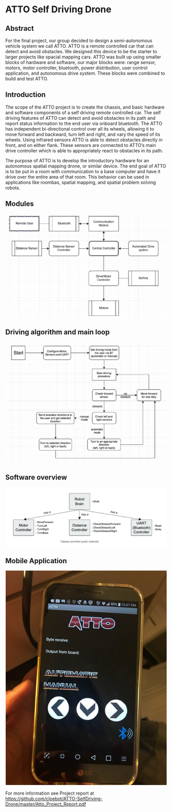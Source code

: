 # ATTO Self Driving Drone

<h2>Abstract</h2>
For the final project, our group decided to design a semi-autonomous vehicle system we call
ATTO. ATTO is a remote controlled car that can detect and avoid obstacles. We designed this
device to be the starter to larger projects like spacial mapping cars. ATTO was built up using
smaller blocks of hardware and software, our major blocks were: range sensor, motors, motor
controller, bluetooth, power distribution, user control application, and autonomous drive system.
These blocks were combined to build and test ATTO.

<h2>Introduction</h2>
The scope of the ATTO project is to create the chassis, and basic hardware and software
components of a self driving remote controlled car. The self driving features of ATTO can detect
and avoid obstacles in its path and report status information to the end user via onboard
bluetooth. The ATTO has independent bi-directional control over all its wheels, allowing it to
move forward and backward, turn left and right, and vary the speed of its wheels. Using infrared
sensors ATTO is able to detect obstacles directly in front, and on either flank. These sensors
are connected to ATTO’s main drive controller which is able to appropriately react to obstacles
in its path.

The purpose of ATTO is to develop the introductory hardware for an autonomous spatial
mapping drone, or similar device. The end goal of ATTO is to be put in a room with
communication to a base computer and have it drive over the entire area of that room. This
behavior can be used in applications like roombas, spatial mapping, and spatial problem solving
robots.

<h2>Modules</h2>

![alt text](https://raw.githubusercontent.com/cloebot/ATTO-SelfDriving-Drone/master/atto_readme_photo/Modules.PNG)

<h2>Driving algorithm and main loop</h2>

![alt text](https://raw.githubusercontent.com/cloebot/ATTO-SelfDriving-Drone/master/atto_readme_photo/Driving_algorithm.PNG)

<h2>Software overview</h2>

![alt text](https://raw.githubusercontent.com/cloebot/ATTO-SelfDriving-Drone/master/atto_readme_photo/Software_overview.PNG)

<h2>Mobile Application</h2>

![alt text](https://raw.githubusercontent.com/cloebot/ATTO-SelfDriving-Drone/master/atto_readme_photo/Mobile_Application.png)


For more information see Project report at https://github.com/cloebot/ATTO-SelfDriving-Drone/master/Atto_Project_Report.pdf
